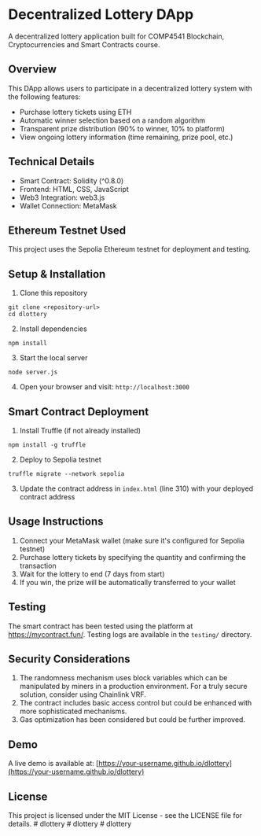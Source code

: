 # Decentralized Lottery DApp

A decentralized lottery application built for COMP4541 Blockchain, Cryptocurrencies and Smart Contracts course.

## Overview

This DApp allows users to participate in a decentralized lottery system with the following features:
- Purchase lottery tickets using ETH
- Automatic winner selection based on a random algorithm
- Transparent prize distribution (90% to winner, 10% to platform)
- View ongoing lottery information (time remaining, prize pool, etc.)

## Technical Details

- Smart Contract: Solidity (^0.8.0)
- Frontend: HTML, CSS, JavaScript
- Web3 Integration: web3.js
- Wallet Connection: MetaMask

## Ethereum Testnet Used

This project uses the Sepolia Ethereum testnet for deployment and testing.

## Setup & Installation

1. Clone this repository
```
git clone <repository-url>
cd dlottery
```

2. Install dependencies
```
npm install
```

3. Start the local server
```
node server.js
```

4. Open your browser and visit: `http://localhost:3000`

## Smart Contract Deployment

1. Install Truffle (if not already installed)
```
npm install -g truffle
```

2. Deploy to Sepolia testnet
```
truffle migrate --network sepolia
```

3. Update the contract address in `index.html` (line 310) with your deployed contract address

## Usage Instructions

1. Connect your MetaMask wallet (make sure it's configured for Sepolia testnet)
2. Purchase lottery tickets by specifying the quantity and confirming the transaction
3. Wait for the lottery to end (7 days from start)
4. If you win, the prize will be automatically transferred to your wallet

## Testing

The smart contract has been tested using the platform at https://mycontract.fun/. Testing logs are available in the `testing/` directory.

## Security Considerations

1. The randomness mechanism uses block variables which can be manipulated by miners in a production environment. For a truly secure solution, consider using Chainlink VRF.
2. The contract includes basic access control but could be enhanced with more sophisticated mechanisms.
3. Gas optimization has been considered but could be further improved.

## Demo

A live demo is available at: [https://your-username.github.io/dlottery](https://your-username.github.io/dlottery)

## License

This project is licensed under the MIT License - see the LICENSE file for details. #   d l o t t e r y  
 #   d l o t t e r y  
 #   d l o t t e r y  
 